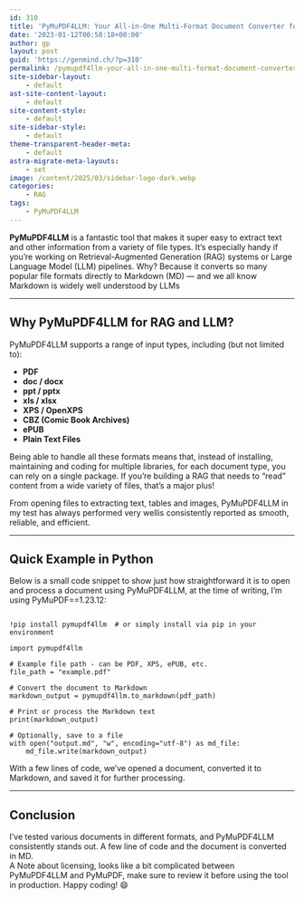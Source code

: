 ```yaml
---
id: 310
title: 'PyMuPDF4LLM: Your All-in-One Multi-Format Document Converter for RAG and LLM Workflows'
date: '2023-01-12T00:58:18+00:00'
author: gp
layout: post
guid: 'https://genmind.ch/?p=310'
permalink: /pymupdf4llm-your-all-in-one-multi-format-document-converter-for-rag-and-llm-workflows/
site-sidebar-layout:
    - default
ast-site-content-layout:
    - default
site-content-style:
    - default
site-sidebar-style:
    - default
theme-transparent-header-meta:
    - default
astra-migrate-meta-layouts:
    - set
image: /content/2025/03/sidebar-logo-dark.webp
categories:
    - RAG
tags:
    - PyMuPDF4LLM
---
```


**PyMuPDF4LLM** is a fantastic tool that makes it super easy to extract text and other information from a variety of file types. It’s especially handy if you’re working on Retrieval-Augmented Generation (RAG) systems or Large Language Model (LLM) pipelines. Why? Because it converts so many popular file formats directly to Markdown (MD) — and we all know Markdown is widely well understood by LLMs

---

## Why PyMuPDF4LLM for RAG and LLM?

  
PyMuPDF4LLM supports a range of input types, including (but not limited to):

- **PDF**
- **doc / docx**
- **ppt / pptx**
- **xls / xlsx**
- **XPS / OpenXPS**
- **CBZ (Comic Book Archives)**
- **ePUB**
- **Plain Text Files**

Being able to handle all these formats means that, instead of installing, maintaining and coding for multiple libraries, for each document type, you can rely on a single package. If you’re building a RAG that needs to “read” content from a wide variety of files, that’s a major plus!

From opening files to extracting text, tables and images, PyMuPDF4LLM in my test has always performed very wellis consistently reported as smooth, reliable, and efficient.

---

## Quick Example in Python

Below is a small code snippet to show just how straightforward it is to open and process a document using PyMuPDF4LLM, at the time of writing, I’m using PyMuPDF==1.23.12:

```

!pip install pymupdf4llm  # or simply install via pip in your environment

import pymupdf4llm

# Example file path - can be PDF, XPS, ePUB, etc.
file_path = "example.pdf"

# Convert the document to Markdown
markdown_output = pymupdf4llm.to_markdown(pdf_path)

# Print or process the Markdown text
print(markdown_output)

# Optionally, save to a file
with open("output.md", "w", encoding="utf-8") as md_file:
    md_file.write(markdown_output)

```

With a few lines of code, we’ve opened a document, converted it to Markdown, and saved it for further processing.

---

## Conclusion

I’ve tested various documents in different formats, and PyMuPDF4LLM consistently stands out. A few line of code and the document is converted in MD.  
A Note about licensing, looks like a bit complicated between PyMuPDF4LLM and PyMuPDF, make sure to review it before using the tool in production. Happy coding! 😄
